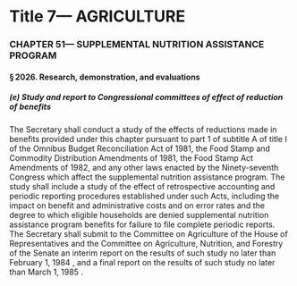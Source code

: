 
# Title 7— AGRICULTURE
### CHAPTER 51— SUPPLEMENTAL NUTRITION ASSISTANCE PROGRAM
#### § 2026. Research, demonstration, and evaluations
##### (e) Study and report to Congressional committees of effect of reduction of benefits

The Secretary shall conduct a study of the effects of reductions made in benefits provided under this chapter pursuant to part 1 of subtitle A of title I of the Omnibus Budget Reconciliation Act of 1981, the Food Stamp and Commodity Distribution Amendments of 1981, the Food Stamp Act Amendments of 1982, and any other laws enacted by the Ninety-seventh Congress which affect the supplemental nutrition assistance program. The study shall include a study of the effect of retrospective accounting and periodic reporting procedures established under such Acts, including the impact on benefit and administrative costs and on error rates and the degree to which eligible households are denied supplemental nutrition assistance program benefits for failure to file complete periodic reports. The Secretary shall submit to the Committee on Agriculture of the House of Representatives and the Committee on Agriculture, Nutrition, and Forestry of the Senate an interim report on the results of such study no later than February 1, 1984 , and a final report on the results of such study no later than March 1, 1985 .
